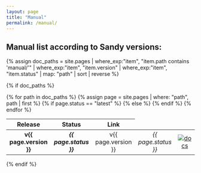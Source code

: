 ```yaml
---
layout: page
title: "Manual"
permalink: /manual/
---
```


## Manual list according to **Sandy** versions:

{% assign doc_paths = site.pages
  | where_exp:"item", "item.path contains 'manual/'"
  | where_exp:"item", "item.version"
  | where_exp:"item", "item.status"
  | map: "path"
  | sort
  | reverse %}

{% if doc_paths %}
<table>
  <thead>
    <tr>
      <th style="text-align: center">Release</th>
      <th style="text-align: center">Status</th>
      <th style="text-align: center">Link</th>
    </tr>
  </thead>
  <tbody>
  {% for path in doc_paths %}
    {% assign page = site.pages | where: "path", path | first %}
    <tr>
      {% if page.status == "latest" %}
      <td style="text-align: center"><strong>v{{ page.version }}</strong></td>
      <td style="text-align: center"><strong><em>{{ page.status }}</em></strong></td>
      {% else %}
      <td style="text-align: center">v{{ page.version }}</td>
      <td style="text-align: center"><em>{{ page.status }}</em></td>
      {% endif %}
      <td style="text-align: center"><a href="{{ page.url | relative_url }}"><img src="https://img.shields.io/badge/sandy-v{{ page.version }}-success" alt="docs" /></a></td>
    </tr>
  {% endfor %}
  </tbody>
</table>
{% endif %}
